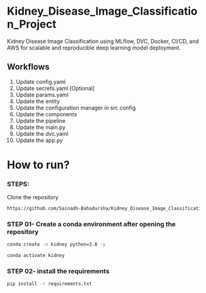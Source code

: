 # Kidney_Disease_Image_Classification_Project
Kidney Disease Image Classification using MLflow, DVC, Docker, CI/CD, and AWS for scalable and reproducible deep learning model deployment.

## Workflows

1. Update config.yaml
2. Update secrets.yaml [Optional]
3. Update params.yaml
4. Update the entity
5. Update the configuration manager in src config
6. Update the components
7. Update the pipeline 
8. Update the main.py
9. Update the dvc.yaml
10. Update the app.py

# How to run?
### STEPS:

Clone the repository

```bash
https://github.com/Sainadh-Bahadursha/Kidney_Disease_Image_Classification_Project
```
### STEP 01- Create a conda environment after opening the repository

```bash
conda create -n kidney python=3.8 -y
```

```bash
conda activate kidney
```


### STEP 02- install the requirements
```bash
pip install -r requirements.txt
```
